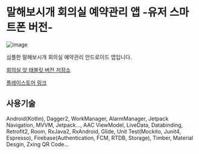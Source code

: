 # 말해보시개 회의실 예약관리 앱 -유저 스마트폰 버전-

![image](https://user-images.githubusercontent.com/37071007/134282547-7c5f3a35-90d5-47fd-89f1-9162ad268493.png)

심플한 말해보시개 회의실 예약관리 안드로이드 앱입니다.

[회의실 앞 태블릿 버전 저장소](https://github.com/mtjin/malhaebishigae-room-reservation-app-tablet-version)

[플레이스토어 링크](https://play.google.com/store/apps/details?id=com.mtjin.free_room)

사용기술
---
Android(Kotlin), Dagger2, WorkManager, AlarmManager, Jetpack Navigation, MVVM, Jetpack..., AAC ViewModel, LiveData, Databinding, Retrofit2, Room, RxJava2, RxAndroid, Glide, Unit Test(Mockito, Junit4, Espresso), Firebase(Authentication, FCM, RTDB, Storage), Timber, Material Desgin, Zxing QR Code...
